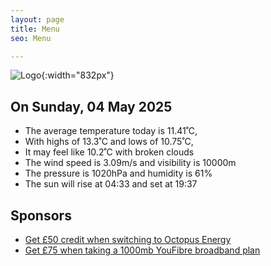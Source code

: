 ```yaml
---
layout: page
title: Menu
seo: Menu

---
```


![Logo](/images/logo.jpg){:width="832px"}

<!-- weather_marker starts -->
## On Sunday, 04 May 2025

- The average temperature today is 11.41˚C,
- With highs of 13.3˚C and lows of 10.75˚C,
- It may feel like 10.2˚C with broken clouds
- The wind speed is 3.09m/s and visibility is 10000m
- The pressure is 1020hPa and humidity is 61%
- The sun will rise at 04:33 and set at 19:37

<!-- weather_marker ends -->

## Sponsors

- [Get £50 credit when switching to Octopus Energy](https://bit.ly/3oD1nnS)
- [Get £75 when taking a 1000mb YouFibre broadband plan](https://aklam.io/91zWhU?)
